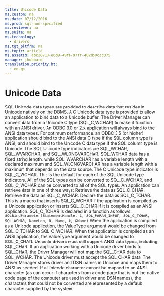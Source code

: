 ```yaml
---
title: Unicode Data
ms.custom: na
ms.date: 07/12/2016
ms.prod: sql-non-specified
ms.reviewer: na
ms.suite: na
ms.technology: 
  - drivers
ms.tgt_pltfrm: na
ms.topic: article
ms.assetid: abc28718-e6d9-49fb-97ff-402d50c3c375
manager: jhubbard
translation.priority.ht: 
  - en-gb
---
```

# Unicode Data
<?xml version="1.0" encoding="utf-8"?>
<developerConceptualDocument xmlns="http://ddue.schemas.microsoft.com/authoring/2003/5" xmlns:xlink="http://www.w3.org/1999/xlink" xmlns:xsi="http://www.w3.org/2001/XMLSchema-instance" xsi:schemaLocation="http://ddue.schemas.microsoft.com/authoring/2003/5 http://dduestorage.blob.core.windows.net/ddueschema/developer.xsd">
  <introduction>
    <para>SQL Unicode data types are provided to describe data that resides in Unicode natively on the DBMS. A C Unicode data type is provided to allow an application to bind data to a Unicode buffer. The Driver Manager can convert data from a Unicode C type (SQL_C_WCHAR) to make it function with an ANSI driver.</para>
    <para>An ODBC 3.0 or 2.<legacyItalic>x</legacyItalic> application will always bind to the ANSI data types. For optimum performance, an ODBC 3.5 (or higher) application should bind to the ANSI data C type if the SQL column type is ANSI, and should bind to the Unicode C data type if the SQL column type is Unicode.</para>
    <para>The SQL Unicode type indicators are SQL_WCHAR, SQL_WVARCHAR, and SQL_WLONGVARCHAR. SQL_WCHAR data has a fixed string length, while SQL_WVARCHAR has a variable length with a declared maximum and SQL_WLONGVARCHAR has a variable length with a maximum that depends on the data source.</para>
    <para>The C Unicode type indicator is SQL_C_WCHAR. This is the default for each of the SQL Unicode type indicators. All of the SQL types can be converted to SQL_C_WCHAR, and SQL_C_WCHAR can be converted to all of the SQL types. An application can retrieve data in one of three ways:  </para>
    <list class="bullet">
      <listItem>
        <para>Retrieve the data as SQL_C_CHAR.</para>
      </listItem>
      <listItem>
        <para>Retrieve the data as SQL_C_WCHAR.</para>
      </listItem>
      <listItem>
        <para>Declare the data as SQL_C_TCHAR. This is a macro that inserts SQL_C_WCHAR if the application is compiled as a Unicode application or inserts SQL_C_CHAR if it is compiled as an ANSI application.</para>
      </listItem>
    </list>
    <para>SQL_C_TCHAR is declared in a function as follows:</para>
    <code>SQLBindParameter(StatementHandle, 1, SQL_PARAM_INPUT, SQL_C_TCHAR, SQL_WCHAR, NameLen, 0, Name, 0, &amp;Name)</code>
    <para>When the application is compiled as a Unicode application, the <legacyItalic>ValueType</legacyItalic> argument would be changed from SQL_C_TCHAR to SQL_C_WCHAR. When the application is compiled as an ANSI application, the <legacyItalic>ValueType</legacyItalic> argument would be changed to SQL_C_CHAR.</para>
    <para>Unicode drivers must still support ANSI data types, including SQL_CHAR. If an application working with a Unicode driver binds to SQL_CHAR, the Driver Manager will not map the SQL_CHAR data to SQL_WCHAR. The Unicode driver must accept the SQL_CHAR data.</para>
    <para>The Driver Manager stores driver and DSN names in Unicode and maps them to ANSI as needed. If a Unicode character cannot be mapped to an ANSI character (as can occur if characters from a code page that is not the native code page of the computer are used in driver and DSN names), the characters that could not be converted are represented by a default character supplied by the system.</para>
  </introduction>
  <relatedTopics />
</developerConceptualDocument>